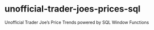 # unofficial-trader-joes-prices-sql
Unofficial Trader Joe’s Price Trends powered by SQL Window Functions
